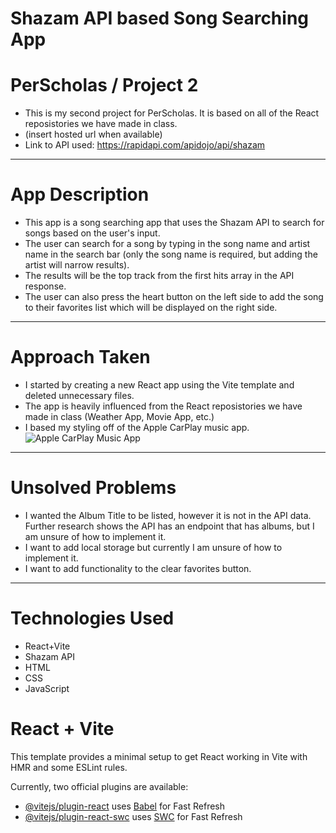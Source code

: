 # Shazam API based Song Searching App
# PerScholas / Project 2
- This is my second project for PerScholas. It is based on all of the React reposistories we have made in class. 
- (insert hosted url when available)
- Link to API used: https://rapidapi.com/apidojo/api/shazam
--------------------------------------------------

# App Description
- This app is a song searching app that uses the Shazam API to search for songs based on the user's input.
- The user can search for a song by typing in the song name and artist name in the search bar (only the song name is required, but adding the artist will narrow results).
- The results will be the top track from the first hits array in the API response.
- The user can also press the heart button on the left side to add the song to their favorites list which will be displayed on the right side.

--------------------------------------------------
# Approach Taken
- I started by creating a new React app using the Vite template and deleted unnecessary files.
- The app is heavily influenced from the React reposistories we have made in class (Weather App, Movie App, etc.)
- I based my styling off of the Apple CarPlay music app.
![Apple CarPlay Music App](https://canada.crutchfieldonline.com/ImageBank/v20191007110100/ImageHandler/scale/978/978/core/learn/article/3450/carplay-screenshot-4.jpg)

--------------------------------------------------
# Unsolved Problems
- I wanted the Album Title to be listed, however it is not in the API data. Further research shows the API has an endpoint that has albums, but I am unsure of how to implement it.
- I want to add local storage but currently I am unsure of how to implement it.
- I want to add functionality to the clear favorites button.

--------------------------------------------------
# Technologies Used
- React+Vite
- Shazam API
- HTML
- CSS
- JavaScript














# React + Vite

This template provides a minimal setup to get React working in Vite with HMR and some ESLint rules.

Currently, two official plugins are available:

- [@vitejs/plugin-react](https://github.com/vitejs/vite-plugin-react/blob/main/packages/plugin-react/README.md) uses [Babel](https://babeljs.io/) for Fast Refresh
- [@vitejs/plugin-react-swc](https://github.com/vitejs/vite-plugin-react-swc) uses [SWC](https://swc.rs/) for Fast Refresh
